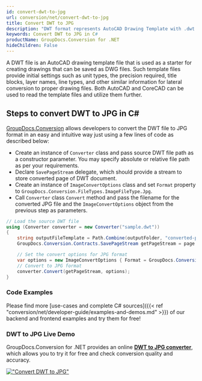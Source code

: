 ```yaml
---
id: convert-dwt-to-jpg
url: conversion/net/convert-dwt-to-jpg
title: Convert DWT to JPG
description: "DWT format represents AutoCAD Drawing Template with .dwt extension. Learn how to convert DWT to JPG file programmatically in C# language using GroupDocs.Conversion for .NET library."
keywords: Convert DWT to JPG in C#
productName: GroupDocs.Conversion for .NET
hideChildren: False
---
```


A DWT file is an AutoCAD drawing template file that is used as a starter for creating drawings that can be saved as DWG files. Such template files provide initial settings such as unit types, the precision required, title blocks, layer names, line types, and other similar information for lateral conversion to proper drawing files. Both AutoCAD and CoreCAD can be used to read the template files and utilize them further.

## Steps to convert DWT to JPG in C#

[GroupDocs.Conversion](https://products.groupdocs.com/conversion/net) allows developers to convert the DWT file to JPG format in an easy and intuitive way just using a few lines of code as described below:

* Create an instance of `Converter` class and pass source DWT file path as a constructor parameter. You may specify absolute or relative file path as per your requirements. 
* Declare `SavePageStream` delegate, which should provide a stream to store converted page of DWT document.
* Create an instance of `ImageConvertOptions` class and set `Format` property to `GroupDocs.Conversion.FileTypes.ImageFileType.Jpg`.
* Call `Converter` class `Convert` method and pass the filename for the converted JPG file and the `ImageConvertOptions` object from the previous step as parameters.

```csharp
// Load the source DWT file
using (Converter converter = new Converter("sample.dwt"))
{
    string outputFileTemplate = Path.Combine(outputFolder, "converted-page-{0}.jpg");
    GroupDocs.Conversion.Contracts.SavePageStream getPageStream = page => new FileStream(string.Format(outputFileTemplate, page), FileMode.Create);

    // Set the convert options for JPG format
    var options = new ImageConvertOptions { Format = GroupDocs.Conversion.FileTypes.ImageFileType.Jpg };   
    // Convert to JPG format
    converter.Convert(getPageStream, options);
}
```

### Code Examples

Please find more [use-cases and complete C# sources]({{< ref "conversion/net/developer-guide/examples-and-demos.md" >}}) of our backend and frontend examples and try them for free!

### DWT to JPG Live Demo

GroupDocs.Conversion for .NET provides an online [**DWT to JPG converter**](https://products.groupdocs.app/conversion/dwt-to-jpg), which allows you to try it for free and check conversion quality and accuracy.

[!["Convert DWT to JPG"](conversion/net/images/convert-to-jpg/convert-dwt-to-jpg.png)](https://products.groupdocs.app/conversion/dwt-to-jpg)